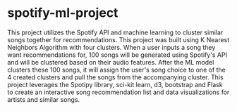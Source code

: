 # spotify-ml-project
This project utilizes the Spotify API and machine learning to cluster similar songs together for recommendations. This project was built using K Nearest Neighbors Algorithm with four clusters. When a user inputs a song they want recommendations for, 100 songs will be generated using Spotify's API and will be clustered based on their audio features. After the ML model clusters these 100 songs, it will assign the user's song choice to one of the 4 created clusters and pull the songs from the accompanying cluster. This project leverages the Spotipy library, sci-kit learn, d3, bootstrap and Flask to create an interactive song recommendation list and data visualizations for artists and similar songs. 